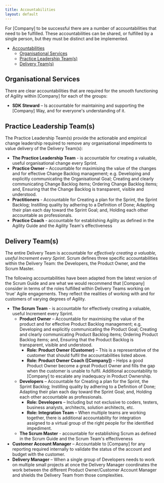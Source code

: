 ```yaml
---
title: Accountabilities
layout: default
---
```


For [Company] to be successful there are a number of accountabilities that need to be fulfilled. These accountabilities can be shared, or fulfilled by a single person, but they must be distinct and be implemented.

- [Accountabilities](#accountabilities)
  - [Organisational Services](#organisational-services)
  - [Practice Leadership Team(s)](#practice-leadership-teams)
  - [Delivery Team(s)](#delivery-teams)

## Organisational Services

There are clear accountabilities that are required for the smooth functioning of Agility within [Company] for each of the groups:

- **SDK Steward** – Is accountable for maintaining and supporting the [Company] Way, and for everyone's understanding of it.

## Practice Leadership Team(s)

The Practice Leadership Team(s) provide the actionable and empirical change leadership required to remove any organisational impediments to value delivery of the Delivery Team(s):

- **The Practice Leadership Team** - is accountable for creating a valuable, useful organisational change every Sprint.
- **Practice Owner** – Accountable for maximising the value of the changes and for effective Change Backlog management; e.g. Developing and explicitly communicating the Organisational  Goal; Creating and clearly communicating Change Backlog items; Ordering Change Backlog items; and, Ensuring that the Change Backlog is transparent, visible and understood.
- **Practitioners** - Accountable for Creating a plan for the Sprint, the Sprint Backlog; Instilling quality by adhering to a Definition of Done; Adapting their plan each day toward the Sprint Goal; and, Holding each other accountable as professionals.
- **Practice Coach** - accountable for establishing Agility as defined in the Agility Guide and the Agility Team's effectiveness

## Delivery Team(s)

The entire Delivery Team is accountable for *effectively creating a valuable, useful Increment every Sprint*. Scrum defines three specific accountabilities within the Delivery Team: the Developers, the Product Owner, and the Scrum Master. 

The following accountabilities have been adapted from the latest version of the Scrum Guide and are what we would recommend that [Company] consider in terms of the roles fulfilled within Delivery Teams working on 'true' Agile engagements. They reflect the realities of working with and for customers of varying degrees of Agility.

- **The Scrum Team** - is accountable for effectively creating a valuable, useful Increment every Sprint.
  - **Product Owner** – Accountable for maximising the value of the product and for effective Product Backlog management; e.g. Developing and explicitly communicating the Product Goal; Creating and clearly communicating Product Backlog items; Ordering Product Backlog items; and, Ensuring that the Product Backlog is transparent, visible and understood.
    - **Role: Product Owner (Customer)** – This is a representative of the customer that should fulfil the accountabilities listed above.
    - **Role: Product Owner Coach ([Company])** – Helps a good Product Owner become a great Product Owner and fills the gap when the customer is unable to fulfil. Additional accountability to [Company] to escalate any inadequacy in Product Ownership.
   - **Developers** – Accountable for Creating a plan for the Sprint, the Sprint Backlog; Instilling quality by adhering to a Definition of Done; Adapting their plan each day toward the Sprint Goal; and, Holding each other accountable as professionals.
      - **Role: Developers** – Including but not exclusive to coders, testers, business analysts, architects, solution architects, etc.
      - **Role: Integration Team** – When multiple teams are working together, there is additional accountability for integration assigned to a virtual group of the right people for the identified impediment.
  - **The Scrum Master** - accountable for establishing Scrum as defined in the Scrum Guide and the Scrum Team's effectiveness
- **Customer Account Manager** – Accountable to [Company] for any reporting required internally to validate the status of the account and budget with the customer.
- **Delivery Manager** – When a single group of Developers needs to work on multiple small projects at once the Delivery Manager coordinates the work between the different Product Owner/Customer Account Manager and shields the Delivery Team from those complexities. 




